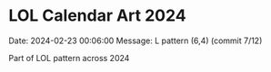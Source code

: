 # LOL Calendar Art 2024

Date: 2024-02-23 00:06:00
Message: L pattern (6,4) (commit 7/12)

Part of LOL pattern across 2024
